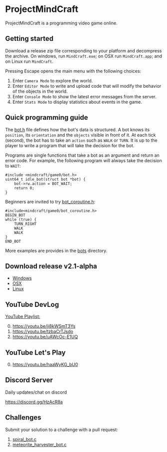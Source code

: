 # ProjectMindCraft

ProjectMindCraft is a programming video game online.

## Getting started

Download a release zip file corresponding to your platform and decompress the archive.
On windows, run `MindCraft.exe`; on OSX run `MindCraft.app`; and on Linux run `MindCraft`.

Pressing Escape opens the main menu with the following choices:

1. Enter `Camera Mode` to explore the world.
2. Enter `Editor Mode` to write and upload code that will modify the behavior of the objects in the world.
3. Enter `Console Mode` to show the latest error messages from the server.
4. Enter `Stats Mode` to display statistics about events in the game.

## Quick programming guide

The [bot.h](./mindcraft/game0/bot.h) file defines how the bot's data is structured.
A bot knows its `position`, its `orientation` and the `objects` visible in front of it.
At each tick (second), the bot has to take an `action` such as `WALK` or `TURN`.
It is up to the player to write a program that will take the decision for the bot.

Programs are single functions that take a bot as an argument and return an error code.
For example, the following program will always take the decision to `WAIT`:

```
#include <mindcraft/game0/bot.h>
uint64_t idle_bot(struct bot *bot) {
	bot->rw.action = BOT_WAIT;
	return 0;
}
```

Beginners are invited to try [bot_coroutine.h](./mindcraft/game0/bot_coroutine.h):
```
#include<mindcraft/game0/bot_coroutine.h>
BEGIN_BOT
while (true) {
	TURN_RIGHT
	WALK
	WALK
}
END_BOT
```

More examples are provides in the [bots](./bots) directory.

## Download release v2.1-alpha

* [Windows](https://github.com/carverdamien/ProjectMindCraft/releases/download/v2.1-alpha/windows.zip)
* [OSX](https://github.com/carverdamien/ProjectMindCraft/releases/download/v2.1-alpha/osx.zip)
* [Linux](https://github.com/carverdamien/ProjectMindCraft/releases/download/v2.1-alpha/linux.zip)

## YouTube DevLog

[YouTube Playlist:](https://www.youtube.com/playlist?list=PL3C75lW2it0hcKLD6gWCC6gioWwPY6gHr)

0. https://youtu.be/ji8kWSmT3Ys
1. https://youtu.be/tzbaCrTJsdo
2. https://youtu.be/uAWcOc-E1UQ

## YouTube Let's Play

0. https://youtu.be/haaWyKG_bU0

## Discord Server

Daily updates/chat on discord

https://discord.gg/HzAcR8a

## Challenges

Submit your solution to a challenge with a pull request:

1. [spiral_bot.c](./bots/spiral_bot.c)
2. [meteorite_harvester_bot.c](./bots/meteorite_harvester_bot.c)


